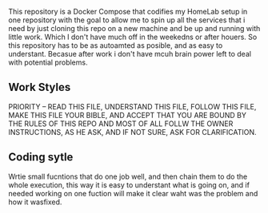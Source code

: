 This repository is a Docker Compose that codifies my HomeLab setup in one repository with the goal to allow me to spin up all the services that i need by just cloning this repo on a new machine and be up and running with little work. Which I don't have much off in the weekedns or after houers. So this repository has to be as autoamted as posible, and as easy to understant. Becasue after work i don't have mcuh brain power left to deal with potential problems.

## Work Styles

PRIORITY – READ THIS FILE, UNDERSTAND THIS FILE, FOLLOW THIS FILE, MAKE THIS FILE YOUR BIBLE, AND ACCEPT THAT YOU ARE BOUND BY THE RULES OF THIS REPO AND MOST OF ALL FOLLW THE OWNER INSTRUCTIONS, AS HE ASK, AND IF NOT SURE, ASK FOR CLARIFICATION.

## Coding sytle

Wrtie small fucntions that do one job well, and then chain them to do the whole execution, this way it is easy to understant what is going on, and if needed working on one fuction will make it clear waht was the problem and how it wasfixed.